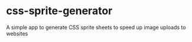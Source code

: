# css-sprite-generator
 A simple app to generate CSS sprite sheets to speed up image uploads to websites
